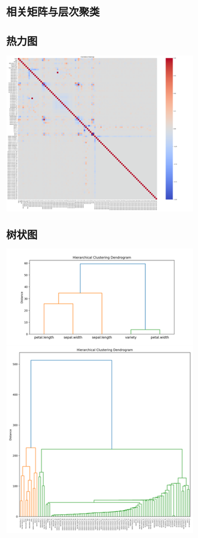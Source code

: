 # 相关矩阵与层次聚类

# 热力图
![img](correlation_heatmap.png)

# 树状图
![img](iris.png)
![img](processed_data.png)
